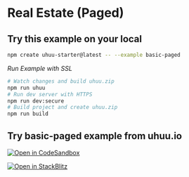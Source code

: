 # Real Estate (Paged)


## Try this example on your local

```bash
npm create uhuu-starter@latest -- --example basic-paged
```

*Run Example with SSL*
```bash
# Watch changes and build uhuu.zip
npm run uhuu
# Run dev server with HTTPS
npm run dev:secure
# Build project and create uhuu.zip
npm run build
```

## Try basic-paged example from uhuu.io

[![Open in CodeSandbox](https://codesandbox.io/static/img/play-codesandbox.svg)](https://codesandbox.io/embed/github/uhuuio/uhuu-starter/tree/main/examples/basic-paged?view=preview&theme=dark&codemirror=1)

[![Open in StackBlitz](https://developer.stackblitz.com/img/open_in_stackblitz.svg)](https://stackblitz.com/github/uhuuio/uhuu-starter/tree/main/examples/basic-paged)